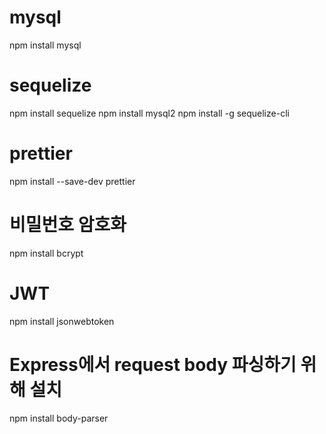 # mysql

npm install mysql

# sequelize

npm install sequelize
npm install mysql2
npm install -g sequelize-cli

# prettier

npm install --save-dev prettier

# 비밀번호 암호화

npm install bcrypt

# JWT

npm install jsonwebtoken

# Express에서 request body 파싱하기 위해 설치

npm install body-parser
